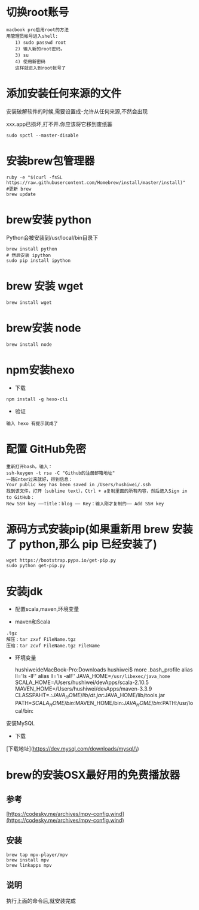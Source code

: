 

# 切换root账号

```
macbook pro启用root的方法
用管理员帐号进入shell:
　　1) sudo passwd root
　　2) 输入新的root密码。
　　3) su
　　4) 使用新密码
　　这样就进入到root帐号了
```

# 添加安装任何来源的文件

安装破解软件的时候,需要设置成-允许从任何来源,不然会出现

xxx.app已损坏,打不开.你应该将它移到废纸篓

```
sudo spctl --master-disable
```

# 安装brew包管理器

```
ruby -e "$(curl -fsSL https://raw.githubusercontent.com/Homebrew/install/master/install)"
#更新 brew
brew update
```

# brew安装 python

Python会被安装到/usr/local/bin目录下

```
brew install python
# 然后安装 ipython
sudo pip install ipython
```

# brew 安装 wget

```
brew install wget
```

# brew安装 node

```
brew install node
```

# npm安装hexo

* 下载

```
npm install -g hexo-cli
```

* 验证

```
输入 hexo 有提示就成了
```

# 配置 GitHub免密

```
重新打开bash，输入：
ssh-keygen -t rsa -C "Github的注册邮箱地址"
一路Enter过来就好，得到信息：
Your public key has been saved in /Users/hushiwei/.ssh
找到该文件，打开（sublime text），Ctrl + a复制里面的所有内容，然后进入Sign in to GitHub：
New SSH key ——Title：blog —— Key：输入刚才复制的—— Add SSH key
```

# 源码方式安装pip\(如果重新用 brew 安装了 python,那么 pip 已经安装了\)

```
wget https://bootstrap.pypa.io/get-pip.py
sudo python get-pip.py
```



# 安装jdk

* 配置scala,maven,环境变量

* maven和Scala

```
.tgz
解压：tar zxvf FileName.tgz
压缩：tar zcvf FileName.tgz FileName
```

* 环境变量

    hushiweideMacBook-Pro:Downloads hushiwei$ more .bash_profile 
    alias ll='ls -lF'
    alias ll='ls -alF'
    JAVA_HOME=`/usr/libexec/java_home`
    SCALA_HOME=/Users/hushiwei/devApps/scala-2.10.5
    MAVEN_HOME=/Users/hushiwei/devApps/maven-3.3.9
    CLASSPAHT=.:$JAVA_HOME/lib/dt.jar:$JAVA_HOME/lib/tools.jar
    PATH=$SCALA_HOME/bin:$MAVEN_HOME/bin:$JAVA_HOME/bin:$PATH:/usr/local/bin:

安装MySQL

* 下载

\[下载地址\]\(https://dev.mysql.com/downloads/mysql/\)

# brew的安装OSX最好用的免费播放器

## 参考

[https://codesky.me/archives/mpv-config.wind](https://codesky.me/archives/mpv-config.wind)

## 安装

```
brew tap mpv-player/mpv
brew install mpv
brew linkapps mpv
```

## 说明

执行上面的命令后,就安装完成

